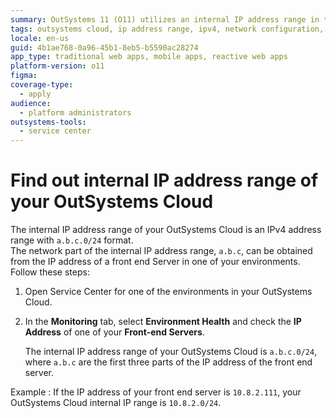 ```yaml
---
summary: OutSystems 11 (O11) utilizes an internal IP address range in the `a.b.c.0/24` format, derived from the front-end server's IP in the cloud environment.
tags: outsystems cloud, ip address range, ipv4, network configuration, environment health
locale: en-us
guid: 4b1ae768-0a96-45b1-8eb5-b5590ac28274
app_type: traditional web apps, mobile apps, reactive web apps
platform-version: o11
figma:
coverage-type:
  - apply
audience:
  - platform administrators
outsystems-tools:
  - service center
---
```

# Find out internal IP address range of your OutSystems Cloud

The internal IP address range of your OutSystems Cloud is an IPv4 address range with `a.b.c.0/24` format.  
The network part of the internal IP address range, `a.b.c`, can be obtained from the IP address of a front end Server in one of your environments.
Follow these steps:

1. Open Service Center for one of the environments in your OutSystems Cloud.

1. In the **Monitoring** tab, select **Environment Health** and check the **IP Address** of one of your **Front-end Servers**.

    The internal IP address range of your OutSystems Cloud is `a.b.c.0/24`, where `a.b.c` are the first three parts of the IP address of the front end server.

Example
:   If the IP address of your front end server is `10.8.2.111`, your OutSystems Cloud internal IP range is `10.8.2.0/24`.
